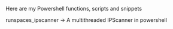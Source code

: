 Here are my Powershell functions, scripts and snippets

runspaces_ipscanner -> A multithreaded IPScanner in powershell